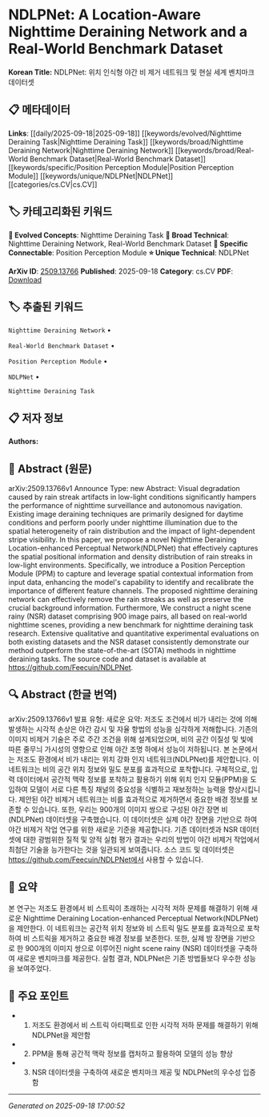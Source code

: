 
# NDLPNet: A Location-Aware Nighttime Deraining Network and a Real-World Benchmark Dataset

**Korean Title:** NDLPNet: 위치 인식형 야간 비 제거 네트워크 및 현실 세계 벤치마크 데이터셋

## 📋 메타데이터

**Links**: [[daily/2025-09-18|2025-09-18]] [[keywords/evolved/Nighttime Deraining Task|Nighttime Deraining Task]] [[keywords/broad/Nighttime Deraining Network|Nighttime Deraining Network]] [[keywords/broad/Real-World Benchmark Dataset|Real-World Benchmark Dataset]] [[keywords/specific/Position Perception Module|Position Perception Module]] [[keywords/unique/NDLPNet|NDLPNet]] [[categories/cs.CV|cs.CV]]

## 🏷️ 카테고리화된 키워드
**🚀 Evolved Concepts**: Nighttime Deraining Task
**🔬 Broad Technical**: Nighttime Deraining Network, Real-World Benchmark Dataset
**🔗 Specific Connectable**: Position Perception Module
**⭐ Unique Technical**: NDLPNet

**ArXiv ID**: [2509.13766](https://arxiv.org/abs/2509.13766)
**Published**: 2025-09-18
**Category**: cs.CV
**PDF**: [Download](https://arxiv.org/pdf/2509.13766.pdf)


## 🏷️ 추출된 키워드



`Nighttime Deraining Network` • 

`Real-World Benchmark Dataset` • 

`Position Perception Module` • 

`NDLPNet` • 

`Nighttime Deraining Task`



## 📋 저자 정보

**Authors:** 

## 📄 Abstract (원문)

arXiv:2509.13766v1 Announce Type: new 
Abstract: Visual degradation caused by rain streak artifacts in low-light conditions significantly hampers the performance of nighttime surveillance and autonomous navigation. Existing image deraining techniques are primarily designed for daytime conditions and perform poorly under nighttime illumination due to the spatial heterogeneity of rain distribution and the impact of light-dependent stripe visibility. In this paper, we propose a novel Nighttime Deraining Location-enhanced Perceptual Network(NDLPNet) that effectively captures the spatial positional information and density distribution of rain streaks in low-light environments. Specifically, we introduce a Position Perception Module (PPM) to capture and leverage spatial contextual information from input data, enhancing the model's capability to identify and recalibrate the importance of different feature channels. The proposed nighttime deraining network can effectively remove the rain streaks as well as preserve the crucial background information. Furthermore, We construct a night scene rainy (NSR) dataset comprising 900 image pairs, all based on real-world nighttime scenes, providing a new benchmark for nighttime deraining task research. Extensive qualitative and quantitative experimental evaluations on both existing datasets and the NSR dataset consistently demonstrate our method outperform the state-of-the-art (SOTA) methods in nighttime deraining tasks. The source code and dataset is available at https://github.com/Feecuin/NDLPNet.

## 🔍 Abstract (한글 번역)

arXiv:2509.13766v1 발표 유형: 새로운
요약: 저조도 조건에서 비가 내리는 것에 의해 발생하는 시각적 손상은 야간 감시 및 자율 항법의 성능을 심각하게 저해합니다. 기존의 이미지 비제거 기술은 주로 주간 조건을 위해 설계되었으며, 비의 공간 이질성 및 빛에 따른 줄무늬 가시성의 영향으로 인해 야간 조명 하에서 성능이 저하됩니다. 본 논문에서는 저조도 환경에서 비가 내리는 위치 강화 인지 네트워크(NDLPNet)를 제안합니다. 이 네트워크는 비의 공간 위치 정보와 밀도 분포를 효과적으로 포착합니다. 구체적으로, 입력 데이터에서 공간적 맥락 정보를 포착하고 활용하기 위해 위치 인지 모듈(PPM)을 도입하여 모델이 서로 다른 특징 채널의 중요성을 식별하고 재보정하는 능력을 향상시킵니다. 제안된 야간 비제거 네트워크는 비를 효과적으로 제거하면서 중요한 배경 정보를 보존할 수 있습니다. 또한, 우리는 900개의 이미지 쌍으로 구성된 야간 장면 비(NDLPNet) 데이터셋을 구축했습니다. 이 데이터셋은 실제 야간 장면을 기반으로 하여 야간 비제거 작업 연구를 위한 새로운 기준을 제공합니다. 기존 데이터셋과 NSR 데이터셋에 대한 광범위한 질적 및 양적 실험 평가 결과는 우리의 방법이 야간 비제거 작업에서 최첨단 기술을 능가한다는 것을 일관되게 보여줍니다. 소스 코드 및 데이터셋은 https://github.com/Feecuin/NDLPNet에서 사용할 수 있습니다.

## 📝 요약

본 연구는 저조도 환경에서 비 스트릭이 초래하는 시각적 저하 문제를 해결하기 위해 새로운 Nighttime Deraining Location-enhanced Perceptual Network(NDLPNet)을 제안한다. 이 네트워크는 공간적 위치 정보와 비 스트릭 밀도 분포를 효과적으로 포착하여 비 스트릭을 제거하고 중요한 배경 정보를 보존한다. 또한, 실제 밤 장면을 기반으로 한 900개의 이미지 쌍으로 이루어진 night scene rainy (NSR) 데이터셋을 구축하여 새로운 벤치마크를 제공한다. 실험 결과, NDLPNet은 기존 방법들보다 우수한 성능을 보여주었다.

## 🎯 주요 포인트


- 1. 저조도 환경에서 비 스트릭 아티팩트로 인한 시각적 저하 문제를 해결하기 위해 NDLPNet을 제안함

- 2. PPM을 통해 공간적 맥락 정보를 캡처하고 활용하여 모델의 성능 향상

- 3. NSR 데이터셋을 구축하여 새로운 벤치마크 제공 및 NDLPNet의 우수성 입증함


---

*Generated on 2025-09-18 17:00:52*